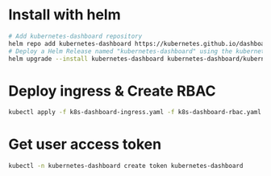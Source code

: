 # Install with helm

```bash
# Add kubernetes-dashboard repository
helm repo add kubernetes-dashboard https://kubernetes.github.io/dashboard/
# Deploy a Helm Release named "kubernetes-dashboard" using the kubernetes-dashboard chart
helm upgrade --install kubernetes-dashboard kubernetes-dashboard/kubernetes-dashboard --create-namespace --namespace kubernetes-dashboard -f kubernetes-dashboard.values.yaml
```

# Deploy ingress & Create RBAC
```bash
kubectl apply -f k8s-dashboard-ingress.yaml -f k8s-dashboard-rbac.yaml
```

# Get user access token
```bash
kubectl -n kubernetes-dashboard create token kubernetes-dashboard
```
